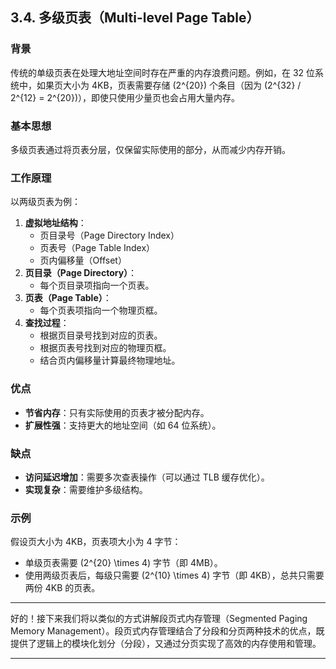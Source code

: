 ## **3.4. 多级页表（Multi-level Page Table）**

### **背景**

传统的单级页表在处理大地址空间时存在严重的内存浪费问题。例如，在 32 位系统中，如果页大小为 4KB，页表需要存储 \(2^{20}\) 个条目（因为 \(2^{32} / 2^{12} = 2^{20}\)），即使只使用少量页也会占用大量内存。

### **基本思想**

多级页表通过将页表分层，仅保留实际使用的部分，从而减少内存开销。

### **工作原理**

以两级页表为例：

1. **虚拟地址结构**：
   - 页目录号（Page Directory Index）
   - 页表号（Page Table Index）
   - 页内偏移量（Offset）
2. **页目录（Page Directory）**：
   - 每个页目录项指向一个页表。
3. **页表（Page Table）**：
   - 每个页表项指向一个物理页框。
4. **查找过程**：
   - 根据页目录号找到对应的页表。
   - 根据页表号找到对应的物理页框。
   - 结合页内偏移量计算最终物理地址。

### **优点**

- **节省内存**：只有实际使用的页表才被分配内存。
- **扩展性强**：支持更大的地址空间（如 64 位系统）。

### **缺点**

- **访问延迟增加**：需要多次查表操作（可以通过 TLB 缓存优化）。
- **实现复杂**：需要维护多级结构。

### **示例**

假设页大小为 4KB，页表项大小为 4 字节：

- 单级页表需要 \(2^{20} \times 4\) 字节（即 4MB）。
- 使用两级页表后，每级只需要 \(2^{10} \times 4\) 字节（即 4KB），总共只需要两份 4KB 的页表。

---

好的！接下来我们将以类似的方式讲解段页式内存管理（Segmented Paging Memory Management）。段页式内存管理结合了分段和分页两种技术的优点，既提供了逻辑上的模块化划分（分段），又通过分页实现了高效的内存使用和管理。

---